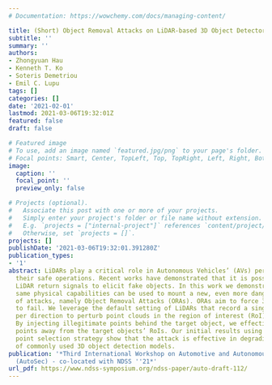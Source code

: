 ```yaml
---
# Documentation: https://wowchemy.com/docs/managing-content/

title: (Short) Object Removal Attacks on LiDAR-based 3D Object Detectors
subtitle: ''
summary: ''
authors:
- Zhongyuan Hau
- Kenneth T. Ko
- Soteris Demetriou
- Emil C. Lupu
tags: []
categories: []
date: '2021-02-01'
lastmod: 2021-03-06T19:32:01Z
featured: false
draft: false

# Featured image
# To use, add an image named `featured.jpg/png` to your page's folder.
# Focal points: Smart, Center, TopLeft, Top, TopRight, Left, Right, BottomLeft, Bottom, BottomRight.
image:
  caption: ''
  focal_point: ''
  preview_only: false

# Projects (optional).
#   Associate this post with one or more of your projects.
#   Simply enter your project's folder or file name without extension.
#   E.g. `projects = ["internal-project"]` references `content/project/deep-learning/index.md`.
#   Otherwise, set `projects = []`.
projects: []
publishDate: '2021-03-06T19:32:01.391280Z'
publication_types:
- '1'
abstract: LiDARs play a critical role in Autonomous Vehicles’ (AVs) perception and
  their safe operations. Recent works have demonstrated that it is possible to spoof
  LiDAR return signals to elicit fake objects. In this work we demonstrate how the
  same physical capabilities can be used to mount a new, even more dangerous class
  of attacks, namely Object Removal Attacks (ORAs). ORAs aim to force 3D object detectors
  to fail. We leverage the default setting of LiDARs that record a single return signal
  per direction to perturb point clouds in the region of interest (RoI) of 3D objects.
  By injecting illegitimate points behind the target object, we effectively shift
  points away from the target objects’ RoIs. Our initial results using a simple random
  point selection strategy show that the attack is effective in degrading the performance
  of commonly used 3D object detection models.
publication: '*Third International Workshop on Automotive and Autonomous Vehicle Security
  (AutoSec) - co-located with NDSS ''21*'
url_pdf: https://www.ndss-symposium.org/ndss-paper/auto-draft-112/
---
```

